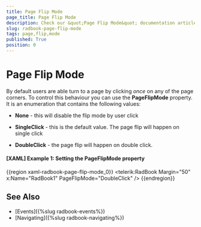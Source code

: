 ```yaml
---
title: Page Flip Mode
page_title: Page Flip Mode
description: Check our &quot;Page Flip Mode&quot; documentation article for the RadBook {{ site.framework_name }} control.
slug: radbook-page-flip-mode
tags: page,flip,mode
published: True
position: 0
---
```


# Page Flip Mode

By default users are able turn to a page by clicking *once* on any of the page corners. To control this behaviour you can use the __PageFlipMode__ property. It is an enumeration that contains the following values:

* __None__ - this will disable the flip mode by user click

* __SingleClick__ - this is the default value. The page flip will happen on single click

* __DoubleClick__ - the page flip will happen on double click.

#### __[XAML] Example 1: Setting the PageFlipMode property__  
{{region xaml-radbook-page-flip-mode_0}}
	<telerik:RadBook Margin="50" x:Name="RadBook1" PageFlipMode="DoubleClick" />
{{endregion}}

## See Also
 * [Events]({%slug radbook-events%})
 * [Navigating]({%slug radbook-navigating%})